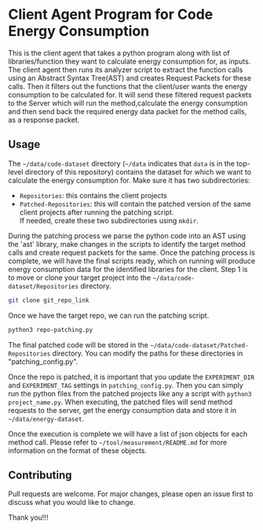 # Client Agent Program for Code Energy Consumption

This is the client agent that takes a python program along with list of libraries/function they want to calculate energy consumption for, as inputs. The client agent then runs its analyzer script to extract the function calls using an Abstract Syntax Tree(AST) and creates Request Packets for these calls. Then it filters out the functions that the client/user wants the energy consumption to be calculated for. It will send these filtered request packets to the Server which will run the method,calculate the energy consumption and then send back the required energy data packet for the method calls, as a response packet.

## Usage

<!-- Read a bit about measuring Software Energy Consumption and how it is done in Linux using the Profiling Tool known as [Perf](https://perf.wiki.kernel.org/index.php/Main_Page). -->

The `~/data/code-dataset` directory (`~/data` indicates that `data` is in the top-level directory of this repository) contains the dataset for which we want to calculate the energy consumption for. Make sure it has two subdirectories:
- `Repositories`: this contains the client projects
- `Patched-Repositories`: this will contain the patched version of the same client projects after running the patching script.  
If needed, create these two subdirectories using `mkdir`.
  
During the patching process we parse the python code into an AST using the 'ast' library, make changes in the scripts to identify the target method calls and create request packets for the same. Once the patching process is complete, we will have the final scripts ready, which on running will produce energy consumption data for the identified libraries for the client.
Step 1 is to move or clone your target project into the `~/data/code-dataset/Repositories` directory.
```bash
git clone git_repo_link
```
Once we have the target repo, we can run the patching script. 
```bash
python3 repo-patching.py
```

The final patched code will be stored in the `~/data/code-dataset/Patched-Repositories` directory. You can modify the paths for these directories in "patching_config.py".

Once the repo is patched, it is important that you update the `EXPERIMENT_DIR` and `EXPERIMENT_TAG` settings in `patching_config.py`. Then you can simply run the python files from the patched projects like any a script with `python3 project_name.py`. When executing, the patched files will send method requests to the server, get the energy consumption data and store it in `~/data/energy-dataset`.

Once the execution is complete we will have a list of json objects for each method call. Please refer to `~/tool/measurement/README.md` for more information on the format of these objects.


## Contributing
Pull requests are welcome. For major changes, please open an issue first to discuss what you would like to change.

Thank you!!!
